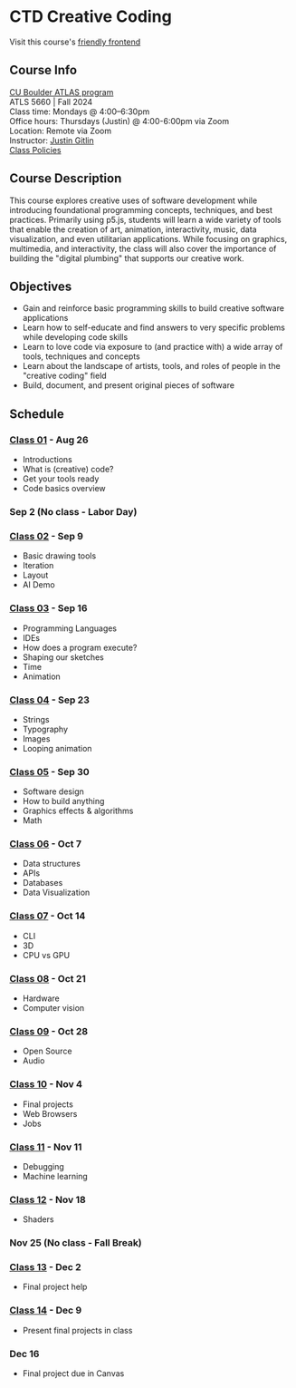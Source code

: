 # CTD Creative Coding

Visit this course's [friendly frontend](https://cacheflowe.github.io/ctd-creative-coding)

## Course Info

[CU Boulder ATLAS program](https://www.colorado.edu/atlas/academics/grad/ctd-ci) <br>
ATLS 5660 | Fall 2024 <br>
Class time: Mondays @ 4:00–6:30pm <br>
Office hours: Thursdays (Justin) @ 4:00-6:00pm via Zoom<br>
Location: Remote via Zoom<br>
Instructor: [Justin Gitlin](https://cacheflowe.com) <br>
[Class Policies](./docs/policies.md)

## Course Description

This course explores creative uses of software development while introducing foundational programming concepts, techniques, and best practices. Primarily using p5.js, students will learn a wide variety of tools that enable the creation of art, animation, interactivity, music, data visualization, and even utilitarian applications. While focusing on graphics, multimedia, and interactivity, the class will also cover the importance of building the "digital plumbing" that supports our creative work.

## Objectives

* Gain and reinforce basic programming skills to build creative software applications
* Learn how to self-educate and find answers to very specific problems while developing code skills
* Learn to love code via exposure to (and practice with) a wide array of tools, techniques and concepts
* Learn about the landscape of artists, tools, and roles of people in the "creative coding" field
* Build, document, and present original pieces of software

## Schedule

### [Class 01](./classes/class-01.md) - Aug 26

* Introductions
* What is (creative) code?
* Get your tools ready
* Code basics overview

### Sep 2 (No class - Labor Day)

### [Class 02](./classes/class-02.md) - Sep 9

* Basic drawing tools
* Iteration
* Layout
* AI Demo

### [Class 03](./classes/class-03.md) - Sep 16

* Programming Languages 
* IDEs
* How does a program execute?
* Shaping our sketches
* Time
* Animation

### [Class 04](./classes/class-04.md) - Sep 23

* Strings
* Typography
* Images
* Looping animation

### [Class 05](./classes/class-05.md) - Sep 30

* Software design
* How to build anything
* Graphics effects & algorithms
* Math

### [Class 06](./classes/class-06.md) - Oct 7

* Data structures
* APIs
* Databases
* Data Visualization

### [Class 07](./classes/class-07.md) - Oct 14

* CLI
* 3D
* CPU vs GPU

### [Class 08](./classes/class-08.md) - Oct 21

* Hardware
* Computer vision

### [Class 09](./classes/class-09.md) - Oct 28

* Open Source
* Audio

### [Class 10](./classes/class-10.md) - Nov 4

* Final projects
* Web Browsers
* Jobs

### [Class 11](./classes/class-11.md) - Nov 11

* Debugging
* Machine learning

### [Class 12](./classes/class-12.md) - Nov 18

* Shaders

### Nov 25 (No class - Fall Break)

### [Class 13](./classes/class-13.md) - Dec 2

* Final project help

### [Class 14](./classes/class-14.md) - Dec 9

* Present final projects in class

### Dec 16

* Final project due in Canvas
